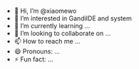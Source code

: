 - 👋 Hi, I’m @xiaomewo
- 👀 I’m interested in GandiIDE and system
- 🌱 I’m currently learning ...
- 💞️ I’m looking to collaborate on ...
- 📫 How to reach me ...
- 😄 Pronouns: ...
- ⚡ Fun fact: ...

<!---
xiaomewo/xiaomewo is a ✨ special ✨ repository because its `README.md` (this file) appears on your GitHub profile.
You can click the Preview link to take a look at your changes.
--->
